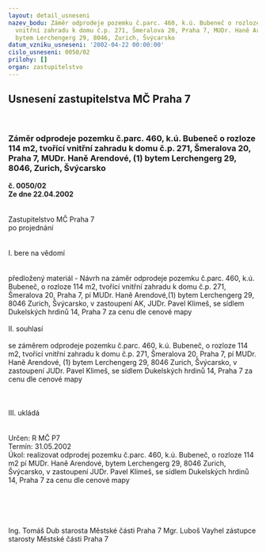 ```yaml
---
layout: detail_usneseni
nazev_bodu: Záměr odprodeje pozemku č.parc. 460, k.ú. Bubeneč o rozloze 114 m2, tvořící
  vnitřní zahradu k domu č.p. 271, Šmeralova 20, Praha 7, MUDr. Haně Arendové, (1)
  bytem Lerchengerg 29, 8046, Zurich, Švýcarsko
datum_vzniku_usneseni: '2002-04-22 00:00:00'
cislo_usneseni: 0050/02
prilohy: []
organ: zastupitelstvo
---
```

<div id="ucUsn_pList" class="usn">
	<span><h2>Usnesení zastupitelstva MČ Praha 7 </h2>
<br></span><div class="standBody">
<span><h3>Záměr odprodeje pozemku č.parc. 460, k.ú. Bubeneč o rozloze 114 m2, tvořící vnitřní zahradu k domu č.p. 271, Šmeralova 20, Praha 7, MUDr. Haně Arendové, (1) bytem Lerchengerg 29, 8046, Zurich, Švýcarsko</h3></span><div class="center">
		<strong>č. 0050/02</strong><br>
	</div>
<div class="center">
		<strong>Ze dne 22.04.2002</strong><br><br>
	</div>
<br>Zastupitelstvo MČ Praha 7<br>po projednání<br><br><br>I.	bere na vědomí<br><br> <br>předložený materiál - Návrh na záměr odprodeje pozemku č.parc. 460, k.ú. Bubeneč, o rozloze 114 m2, tvořící vnitřní zahradu k domu č.p. 271, Šmeralova 20, Praha 7, pí MUDr. Haně Arendové,(1) bytem Lerchengerg 29, 8046 Zurich, Švýcarsko, v zastoupení AK, JUDr. Pavel Klimeš, se sídlem Dukelských hrdinů 14, Praha 7 za cenu dle cenové mapy<br><br>II.	souhlasí <br><br>se záměrem odprodeje pozemku č.parc. 460, k.ú. Bubeneč, o rozloze 114 m2, tvořící vnitřní zahradu k domu č.p. 271, Šmeralova 20, Praha 7, pí MUDr. Haně Arendové, (1) bytem Lerchengerg 29, 8046 Zurich, Švýcarsko, v zastoupení JUDr. Pavel Klimeš, se sídlem Dukelských hrdinů 14, Praha 7 za cenu dle cenové mapy<br><br><br><br>III.	ukládá <br><br> <br>Určen:	R MČ P7<br>Termín: 31.05.2002<br>Úkol:	realizovat odprodej pozemku č.parc. 460, k.ú. Bubeneč, o rozloze 114 m2 pí  MUDr. Haně Arendové, bytem Lerchengerg 29, 8046 Zurich, Švýcarsko, v zastoupení JUDr. Pavel Klimeš, se sídlem Dukelských hrdinů 14, Praha 7 za cenu dle cenové mapy<br> <br><br><br> <br>	<br>Ing. Tomáš Dub starosta Městské části Praha 7	Mgr. Luboš Vayhel zástupce starosty Městské části Praha 7<br>	<br><br>
</div>
</div>